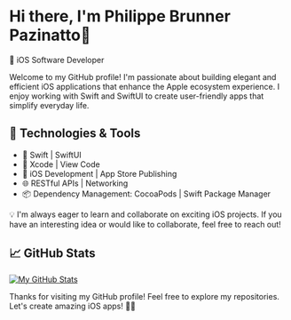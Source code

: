# Hi there, I'm Philippe Brunner Pazinatto👋

🚀 iOS Software Developer 

Welcome to my GitHub profile! I'm passionate about building elegant and efficient iOS applications that enhance the Apple ecosystem experience. I enjoy working with Swift and SwiftUI to create user-friendly apps that simplify everyday life.

## 🧰 Technologies & Tools

- 🔨 Swift | SwiftUI 
- 🧱 Xcode | View Code
- 📱 iOS Development | App Store Publishing
- 🌐 RESTful APIs | Networking
- 📦 Dependency Management: CocoaPods | Swift Package Manager

💡 I'm always eager to learn and collaborate on exciting iOS projects. If you have an interesting idea or would like to collaborate, feel free to reach out!


## 📈 GitHub Stats

[![My GitHub Stats](https://github-readme-stats.vercel.app/api?username=iPhilippe&show_icons=true&theme=dark)](https://github.com/iPhilippe)

Thanks for visiting my GitHub profile! Feel free to explore my repositories. Let's create amazing iOS apps! 📱🚀
